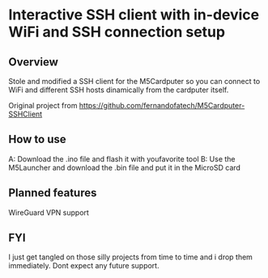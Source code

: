 # Interactive SSH client with in-device WiFi and SSH connection setup

## Overview
Stole and modified a SSH client for the M5Cardputer so you can connect to WiFi and different SSH hosts dinamically from the cardputer itself.

Original project from https://github.com/fernandofatech/M5Cardputer-SSHClient

## How to use
A: Download the .ino file and flash it with youfavorite tool
B: Use the M5Launcher and download the .bin file and put it in the MicroSD card

## Planned features
WireGuard VPN support

## FYI
I just get tangled on those silly projects from time to time and i drop them immediately. Dont expect any future support.
